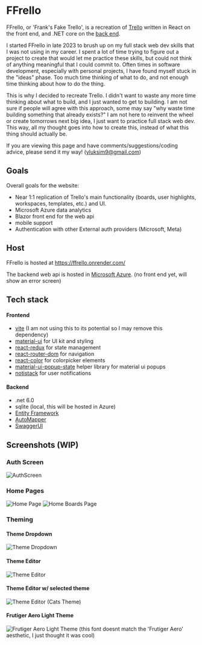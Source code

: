 # FFrello 

FFrello, or 'Frank's Fake Trello', is a recreation of [Trello](https://trello.com/) written in React on the front end, and .NET core on the [back end](https://github.com/fmiskuly19/ffrello-api).

I started FFrello in late 2023 to brush up on my full stack web dev skills that I was not using in my career. I spent a lot of time trying to figure out a project to create that would let me practice these skills, but could not think of anything meaningful that I could commit to. Often times in software development, especially with personal projects, I have found myself stuck in the "ideas" phase. Too much time thinking of what to do, and not enough time thinking about how to do the thing. 

This is why I decided to recreate Trello. I didn't want to waste any more time thinking about what to build, and I just wanted to get to building. I am not sure if people will agree with this approach, some may say "why waste time building something that already exists?" I am not here to reinvent the wheel or create tomorrows next big idea, I just want to practice full stack web dev. This way, all my thought goes into how to create this, instead of what this thing should actually be.  

If you are viewing this page and have comments/suggestions/coding advice, please send it my way! (yluksim9@gmail.com)

## Goals

Overall goals for the website:
- Near 1:1 replication of Trello's main functionality (boards, user highlights, workspaces, templates, etc.) and UI.
- Microsoft Azure data analytics
- Blazor front end for the web api
- mobile support
- Authentication with other External auth providers (Microsoft, Meta)

## Host

FFrello is hosted at https://ffrello.onrender.com/

The backend web api is hosted in [Microsoft Azure](https://ffrelloapiappservice.azurewebsites.net/). (no front end yet, will show an error screen)

## Tech stack
#### Frontend
- [vite](https://vitejs.dev/) (I am not using this to its potential so I may remove this dependency)
- [material-ui](https://mui.com/material-ui/) for UI kit and styling
- [react-redux](https://react-redux.js.org/) for state management
- [react-router-dom](https://reactrouter.com/en/main) for navigation
- [react-color](https://casesandberg.github.io/react-color/) for colorpicker elements
- [material-ui-popup-state](https://www.npmjs.com/package/material-ui-popup-state) helper library for material ui popups
- [notistack](https://www.npmjs.com/package/notistack) for user notifications

#### Backend
- .net 6.0
- sqlite (local, this will be hosted in Azure)
- [Entity Framework](https://learn.microsoft.com/en-us/aspnet/entity-framework)
- [AutoMapper](https://automapper.org/)
- [SwaggerUI](https://swagger.io/tools/swagger-ui/)


## Screenshots (WIP)

### Auth Screen
![AuthScreen](https://github.com/fmiskuly19/ffrello-public/assets/33069374/2325f184-0dd4-4743-9867-367606c6dbc6)

### Home Pages
![Home Page](https://github.com/fmiskuly19/ffrello/assets/33069374/f55e25f9-e096-4fc5-aadd-a9c08c103ebd)
![Home Boards Page](https://github.com/fmiskuly19/ffrello/assets/33069374/c5312185-dd20-4d32-932f-00e43dace3b1)

### Theming

#### Theme Dropdown
![Theme Dropdown](https://github.com/fmiskuly19/ffrello/assets/33069374/dfcd88dd-fbe7-4462-8df5-9c3569e0f54e)
#### Theme Editor
![Theme Editor](https://github.com/fmiskuly19/ffrello/assets/33069374/c65065bf-1303-4359-b85c-5fec9066ffb0)
#### Theme Editor w/ selected theme
![Theme Editor (Cats Theme)](https://github.com/fmiskuly19/ffrello/assets/33069374/30430793-f94e-4106-a32c-98920467dc18)
#### Frutiger Aero Light Theme
![Frutiger Aero Light Theme](https://github.com/fmiskuly19/ffrello/assets/33069374/01a1e870-c2c4-4cfb-a946-5176c78310d3)
(this font doesnt match the 'Frutiger Aero' aesthetic, I just thought it was cool)
